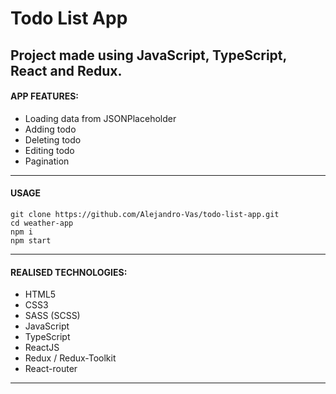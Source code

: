 # Todo List App

## Project made using JavaScript, TypeScript, React and Redux.

#### APP FEATURES:

- Loading data from JSONPlaceholder
- Adding todo
- Deleting todo
- Editing todo
- Pagination

---

#### USAGE

```
git clone https://github.com/Alejandro-Vas/todo-list-app.git
cd weather-app
npm i
npm start
```

---

#### REALISED TECHNOLOGIES:

- HTML5
- CSS3
- SASS (SCSS)
- JavaScript
- TypeScript
- ReactJS
- Redux / Redux-Toolkit
- React-router

---
